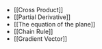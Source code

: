 - [[Cross Product]]
- [[Partial Derivative]]
- [[The equation of the plane]]
- [[Chain Rule]]
- [[Gradient Vector]]
